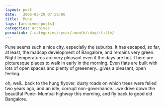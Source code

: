 ```yaml
---
layout: post
date:	2005-03-29 07:56:00
title:  Pune
tags: [archived-posts]
categories: archives
permalink: /:categories/:year/:month/:day/:title/
---
```

Pune seems such a nice city, especially the suburbs. It has escaped, so far, at least, the madcap development of Bangalore, and remains very green. Night temperatures are very pleasant even if the days are hot. There are picturesque places to walk in early in the morning. Even flats are built with lots of open spaces and plenty of greeenery...gives a pleasant, open feeling. 

oh, well...back to the hung flyover, dusty roads on which trees were felled two years ago, and an idle, corrupt non-governance....we drive down the beautiful Pune- Mumbai highway this morning, and fly back to good old Bangalore.
